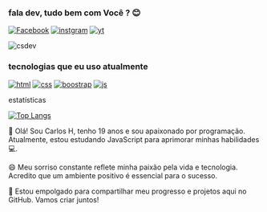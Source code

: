 ### fala dev, tudo bem com Você ? 😊
[![Facebook](https://img.shields.io/badge/Facebook-1877F2?style=for-the-badge&logo=facebook&logoColor=white)](https://www.facebook.com/profile.php?id=100076164650612) 
[![instgram](https://img.shields.io/badge/Instagram-E4405F?style=for-the-badge&logo=instagram&logoColor=white)](https://www.instagram.com/chenrique_dev/)
[![yt](https://img.shields.io/badge/YouTube-FF0000?style=for-the-badge&logo=youtube&logoColor=white)](https://www.youtube.com/channel/UCv1tkvaDPTgvJaEEOY90WaA)

![csdev](https://github-readme-stats.vercel.app/api?username=carlos676767&show_icons=true&theme=dracula)

### tecnologias que eu uso atualmente

[![html](https://img.shields.io/badge/HTML5-E34F26?style=for-the-badge&logo=html5&logoColor=white)]() [![css](https://img.shields.io/badge/CSS3-1572B6?style=for-the-badge&logo=css3&logoColor=white)]() [![boostrap](https://img.shields.io/badge/Bootstrap-563D7C?style=for-the-badge&logo=bootstrap&logoColor=white)]() [![js](https://img.shields.io/badge/JavaScript-323330?style=for-the-badge&logo=javascript&logoColor=F7DF1E)]() 

estatísticas 

[![Top Langs](https://github-readme-stats.vercel.app/api/top-langs/?username=carlos676767&layout=pie)](https://github.com/anuraghazra/github-readme-stats)

👋 Olá! Sou Carlos H, tenho 19 anos e sou apaixonado por programação. Atualmente, estou estudando JavaScript para aprimorar minhas habilidades 💻.

😄 Meu sorriso constante reflete minha paixão pela vida e tecnologia. Acredito que um ambiente positivo é essencial para o sucesso.

🚀 Estou empolgado para compartilhar meu progresso e projetos aqui no GitHub. Vamos criar juntos!



